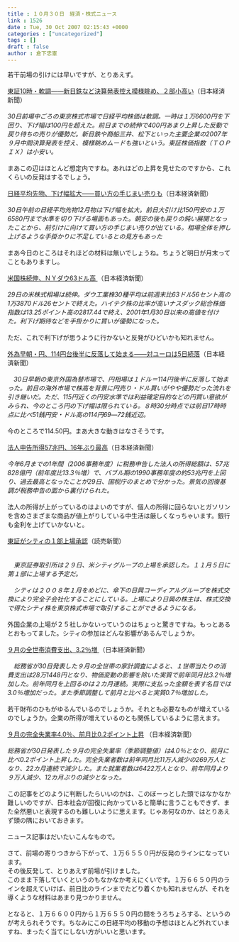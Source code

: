 ```yaml
---
title : １０月３０日　経済・株式ニュース
link : 1526
date : Tue, 30 Oct 2007 02:15:43 +0000
categories : ["uncategorized"]
tags : []
draft : false
author : 倉下忠憲
---
```


若干前場の引けには早いですが、とりあえず。<BR><BR><A HREF="http://www.nikkei.co.jp/news/market/20071030m1ds0iss1230.html" TARGET="_blank">東証10時・軟調――新日鉄など決算発表控え模様眺め、２部小高い</A>（日本経済新聞）<BR><BR><I>30日前場中ごろの東京株式市場で日経平均株価は軟調。一時は１万6600円を下回り、下げ幅は100円を超えた。前日までの続伸で400円あまり上昇した反動で戻り待ちの売りが優勢だ。新日鉄や商船三井、松下といった主要企業の2007年９月中間決算発表を控え、模様眺めムードも強いという。東証株価指数（ＴＯＰＩＸ）は小安い。</I><BR><BR>まあこの辺はほとんど想定内ですね。あれほどの上昇を見せたのですから、これくらいの反発はするでしょう。<BR><BR><A HREF="http://www.nikkei.co.jp/news/market/20071030m1d3l3002p30.html" TARGET="_blank">日経平均先物、下げ幅拡大――買い方の手じまい売りも</A>（日本経済新聞）<BR><BR><I>30日午前の日経平均先物12月物は下げ幅を拡大。前日大引け比150円安の１万6580円まで水準を切り下げる場面もあった。朝安の後も戻りの鈍い展開となったことから、前引けに向けて買い方の手じまい売りが出ている。相場全体を押し上げるような手掛かりに不足しているとの見方もあった</I><BR><BR>まあ今日のところはそれほどの材料は無いでしょうね。ちょうど明日が月末ってこともありますし。<BR><BR><A HREF="http://www.nikkei.co.jp/news/main/20071030NTE2INK0130102007.html" TARGET="_blank">米国株続伸、ＮＹダウ63ドル高 </A>（日本経済新聞）<BR><BR><I>29日の米株式相場は続伸。ダウ工業株30種平均は前週末比63ドル56セント高の1万3870ドル26セントで終えた。ハイテク株の比率が高いナスダック総合株価指数は13.25ポイント高の2817.44で終え、2001年1月30日以来の高値を付けた。利下げ期待などを手掛かりに買いが優勢になった。 </I><BR><BR>ただ、これで利下げが思うように行かないと反発がひどいかも知れません。<BR><BR><A HREF="http://www.nikkei.co.jp/news/market/20071030m2ds0imf0130.html" TARGET="_blank">外為早朝・円、114円台後半に反落して始まる――対ユーロは5日続落</A>（日本経済新聞）<BR><BR><I>　30日早朝の東京外国為替市場で、円相場は１ドル＝114円後半に反落して始まった。前日の海外市場で株高を背景に円売り・ドル買いがやや優勢だった流れを引き継いだ。ただ、115円近くの円安水準では利益確定目的などの円買い意欲がみられ、今のところ円の下げ幅は限られている。８時30分時点では前日17時時点に比べ51銭円安・ドル高の114円69―72銭近辺。</I><BR><BR>今のところで114.50円。まあ大きな動きはなさそうです。<BR><BR><A HREF="http://www.nikkei.co.jp/news/shakai/20071030AT1G2903429102007.html" TARGET="_blank">法人申告所得57兆円、16年ぶり最高</A>（日本経済新聞）<BR><BR><I>今年6月までの1年間（2006事務年度）に税務申告した法人の所得総額は、57兆828億円（前年度比13.3％増）で、バブル期の1990事務年度の約53兆円を上回り、過去最高となったことが29日、国税庁のまとめで分かった。景気の回復基調が税務申告の面から裏付けられた。</I><BR><BR>法人の所得が上がっているのはよいのですが、個人の所得に回らないとガソリンを含めさまざまな商品が値上がりしている中生活は厳しくなっちゃいます。銀行も金利を上げていかないと。<BR><BR><A HREF="http://www.yomiuri.co.jp/atmoney/news/20071029ib24.htm" TARGET="_blank">東証がシティの１部上場承認</A>（読売新聞）<BR><BR><BR><I>　東京証券取引所は２９日、米シティグループの上場を承認した。１１月５日に第１部に上場する予定だ。<BR><BR>　シティは２００８年１月をめどに、傘下の日興コーディアルグループを株式交換により完全子会社化することにしている。上場により日興の株主は、株式交換で得たシティ株を東京株式市場で取引することができるようになる。</I><BR><BR>外国企業の上場が２５社しかないっていうのはちょっと驚きですね。もっとあるとおもってました。シティの参加はどんな影響があるんでしょうか。<BR><BR><A HREF="http://www.nikkei.co.jp/news/main/20071030NTE2IPC0126102007.html" TARGET="_blank">９月の全世帯消費支出、3.2％増 </A>（日本経済新聞）<BR><BR><I>　総務省が30日発表した９月の全世帯の家計調査によると、１世帯当たりの消費支出は28万1448円となり、物価変動の影響を除いた実質で前年同月比3.2％増加した。前年同月を上回るのは２カ月連続。実際に支払った金額を表す名目では3.0％増加だった。また季節調整して前月と比べると実質0.7％増加した。 </I><BR><BR>若干財布のひもがゆるんでいるのでしょうか。それとも必要なものが増えているのでしょうか。企業の所得が増えているのとも関係しているように思えます。<BR><BR><A HREF="http://www.nikkei.co.jp/news/main/20071030NTE2ISG0126102007.html" TARGET="_blank">９月の完全失業率4.0％、前月比0.2ポイント上昇</A> （日本経済新聞）<BR><BR><I>総務省が30日発表した９月の完全失業率（季節調整値）は4.0％となり、前月に比べ0.2ポイント上昇した。完全失業者数は前年同月比11万人減少の269万人となり、22カ月連続で減少した。また就業者数は6422万人となり、前年同月より９万人減少、12カ月ぶりの減少となった。 </I><BR><BR>この記事をどのように判断したらいいのかは、このぼーっとした頭ではなかなか難しいのですが、日本社会が回復に向かっていると簡単に言うこともできず、また全然悪いと表現するのも難しいように思えます。じゃあ何なのか、はとりあえず頭の隅においておきます。<BR><BR>ニュース記事はだいたいこんなもので。<BR><BR>さて、前場の寄りつきから下がって、１万６５５０円が反発のラインになっています。<BR>その後反発して、とりあえず前場が引けました。<BR>このまま下落していくというのもなかなか考えにくいです。１万６６５０円のラインを超えていけば、前日比のラインまでたどり着くかも知れませんが、それを導くような材料はあまり見つかりません。<BR><BR>となると、１万６６００円から１万６５５０円の間をうろちょろする、というのが考えられそうです。ちなみにこの日経平均の移動の予想はほとんど外れていますね、まったく当てにしない方がいいと思います。<BR><BR><BR><br><br>
